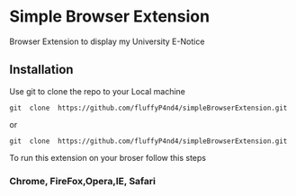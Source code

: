 # Simple Browser Extension
Browser Extension to display my University E-Notice





## Installation

Use git to clone the repo to your Local machine

```
git  clone  https://github.com/fluffyP4nd4/simpleBrowserExtension.git
```
or
```
git  clone  https://github.com/fluffyP4nd4/simpleBrowserExtension.git
```

To run this extension on your broser follow this steps 

### Chrome, FireFox,Opera,IE, Safari





